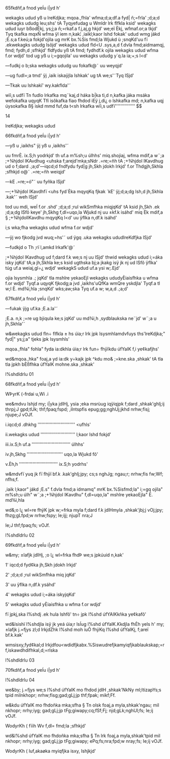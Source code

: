 65fkdñf,a fnod yeÍu i|yd h'

wekagks udud yß u lreKdjka; mqoa.,fhla' wfma;d;a;df.a fyd| ñ;=frla' ;d;a;d wekagks ududg leu;shs' tA Tyqyefudag u Wmldr lrk flfkla ksid' wekagks udud iuyr bßodÈkj, ys;j;a ñ;=rkaf.a f.j,aj,g hkjd' we;eï Èkj, wfmaf.or;a tkjd' Tyq tkafka mqxÑ wfma ÿl iem n,kak¦ ,iaikl;kaor lshd fokak' udud wmg jákd ;E.s;a f.keú;a fokjd'ojila ug mrK bx.%Sis fmd;la Wjukd ù ;snqKd'uu fï .ekwekagks ududg lsõjd' wekagks udud fld<U .sys,a,d f.dvla fmd;aidmamqj, fmd; fydh,d ;sfhkjd' fldfydu yß tA fmd; fydhdf.k ojila wekagks udud wfma f.or wdjd' tod ug yß u i;=gqojila' uu wekagks ududg y`q.la ia;+;s l<d'

—fudkj o b;ska wekagks ududg uu fokafk@˜ uu weyqjd'

—ug fudl=;a tmd' ÿj ,iaik iskaÿjla lshkak' ug tA we;s'˜Tyq lSjd'

—Tkak uu lshkakï' wy.kakflda'˜

wïì,s udfï Tn fudlo lrkafka mq¨kaj,d háka b|ka tì,d n,kafka jáka msáka wefokafka uqyqK Tfí isôkafka fiao fhdod iEÿ j,di¿ o lshkafka md; n,kafka uqj úysokafka ß§ iskd mmd fuf,da t<sh lrkafka wïì,s udfï''''''''''''''' $$

14

lreKdjka; wekagks udud

66fkdñf,a fnod yeÍu i|yd h'

—yß u ,iaikhs" ÿj yß u ,iaikhs'˜

uu fmrÈ. ix.S;h yodrkjd' th uf.a m%sh;u úIhhs' miq.shojiaj, wfma mdif,a w¨;a ;+¾hjdol lKAvdhug <uhska f;arejd'mka;sNdr .=re;=ñh tA ;+¾hjdol lKavdhug ud o f;dard .;a;d'—iqcd;d fndfydu fyd|g jh,Skh jdokh lrkjd' f.or Thdgjh,Skhla ;sfhkjd o@˜ .=re;=ñh weiqjd'

—kE .=re;=ó"˜ uu fyñka lSjd'

—;+¾hjdol lKavdhfï <uhs fyd`Èka mqyqKq fjkak ´kE' ÿj;d;a;dg lsh,d jh,Skhla .kak'˜ weh lSjd'

tod uu mdi, weÍ f.or .shd' ;d;a;d ;rul wikSmfhka miqjqKd' tA ksid jh,Skh .ek ;d;a;dg lSfõ keye' jh,Skhg f,dl=uqo,la Wjukd nj uu ±kf.k isáhd' miq Èk mdif,a § ;+¾hjdollKavdhu mqyqKq l<d' uu ÿflka n,df.k isáhd'

i;s wka;fha wekagks udud wfma f.or wdjd'

—ÿj wo fjkodg jvd wuq;=hs'˜ ud ÿgq .uka wekagks ududlreKdfjka lSjd'

—fudkjd o Th ;rï l,amkd lrkafk'@˜

;+¾hjdol lKavdhug ud f;dard f.k we;s nj uu lSjd' thwid wekagks udud i;=áka isky jqKd' tA;a jh,Skhla ke;s ksid ugthska bj;a jkakg isÿ jk nj ud lSfõ ÿflka' túg uf.a weiaj,gl÷¿ wdjd' wekagkS udud uf.a ysi w;.Ejd'

ojia lsysmhla .; jqKd' tla mshlre yekaoEjl wekagks ududyÈiaisfhka u wfma f.or wdjd' Tyqf.a uqyqK fjkodg;a jvd ,iaikhs'uQfKa wmQre yskdjla' Tyqf.a tl w;l È. md¾i,hla ;snqKd' wks;aw;ska Tyq uf.a w; w,a,d .;a;d'

67fkdñf,a fnod yeÍu i|yd h'

—fukak ÿjg uf.ka ;E.a.la'˜

;E.a. n,k ;=re ug bjiqula ke;s jqKd' uu md¾i,h ,sydblaukska ne¨jd' w¨;a u jh,Skhla'˜

w&wekagks udud fln÷ flfkla ± hs úia;r lrk jpk lsysmhlamdvfuys ths'lreKdjka;" fyd|" ys;j;a" tjeks jpk lsysmhls'

mqoa.,fhla" fohla" fyda ia:dkhla úia;r lrk fun÷ fhÿïkdu úfYaIK f,i ye¢kafjhs'

wd&mqoa.,hka" foaj,a yd ia:dk y÷kajk jpk ^kdu mo& ;=kne.ska ,shkak' tA tla tla jpkh bÈßfhka úfYaIK mohne.ska ,shkak'

l%shdldrlu 01

68fkdñf,a fnod yeÍu i|yd h'

WÞyrK (-frdai u,Wi .i

we&mdvu lshjd my; i|yka jdlHj, ysia ;eka msrùug iqÿiqjpk f;dard ,shkak'ghlj;ij thrpj;J gpd;tUk; thf;fpaq;fspd; ,ilntspfis epug;gg;nghUj;jkhd nrhw;fisj; njupe;J vOJf.

i.iqcd;d .dhkhg '''''''''''''''''''''''''''' <ufhls'

ii.wekagks udud '''''''''''''''''''''''''' l;kaor lshd fokjd'

iii.ix.S;h uf.a ''''''''''''''''''''''''''''' úIhhs'

iv.jh,Skhg ''''''''''''''''''''''''''' uqo,la Wjukd fõ'

v.Èh‚h ''''''''''''''''''''''''''''' ix.S;h yodrhs'

w&mdvfï yuq jk fï fhÿï bf.k .kak'ghlj;jpy; cs;s nghJg; ngau;r; nrhw;fis fw;Wf; nfhs;f.

,iaik l;kaor" jákd ;E.s" f.dvla fmd;a idmamq" mrK bx.%Sisfmd;la" i;=gq ojila" m%sh;u úIh" w¨;a ;+¾hjdol lKavdhu" f,dl=uqo,la" mshlre yekaoEjla" È. md¾i,hla

wd&;o l¿ wl=re fhÿK jpk w;=frka myla f;dard f.k jdlHmyla ,shkak'jbj;j vOj;jpy; fhzg;gLfpd;w nrhw;fspy; Ie;ijj; njupT nra;J

Ie;J thf;fpaq;fs; vOJf.

l%shdldrlu 02

69fkdñf,a fnod yeÍu i|yd h'

w&my; ±lafjk jdlHj, ;o l¿ wl=frka fhdÞ we;s jpkúuid n,kak'

1' iqcd;d fyd¢ka jh,Skh jdokh lrkjd'

2' ;d;a;d ;rul wikSmfhka miq jqKd'

3' uu ÿflka n,df.k ysáhd'

4' wekagks udud i;=áka iskyjqKd'

5' wekagks udud yÈiaisfhka u wfma f.or wdjd'

fï jpkj,ska l%shdj .ek hula lshfõ' tn÷ jpk l%shd úfYAIKkñka ye¢kafõ'

wd&lsishï l%shdjla isÿ jk yeá úia;r lsÍug l%shd úfYaIK.Kkdjla fhÈh yels h' my; ±lafjk j.=fjys zl;d lrkjdZhk l%shd moh iuÕ fhÿKq l%shd úfYaIKj, f;areï bf.k.kak'

wmsisxy,fyd¢kal;d lrkjdfou<wdidfjkabx.%Siswudrefjkamyiqfjkablaukskap;=r f,iskawdhdifhkal,d;=rlska

l%shdldrlu 03

70fkdñf,a fnod yeÍu i|yd h'

l%shdldrlu 04

we&by; j.=fjys we;s l%shd úfYaIK mo fhdod jdlH ,shkak'NkNy ml;ltizapYs;s tpid milnkhopr; nrhw;fisg;gad;gLj;jp thf;fpak; mikf;Ff.

w&kdu úfYaIK mo fhdoñka mka;sfha § Tn olsk foaj,a myla,shkak'ngau; mil nkhopr; nrhy;iyg; gad;gLj;jp tFg;giwapy;cq;fSf;Fj; njd;gLk;nghUl;fs; Ie;ij vOJf.

WodyrKh ( fïih Wv f,dl= fmd;la ;sfhkjd'

wd&l%shd úfYaIK mo fhdoñka mka;sfha § Tn lrk foaj,a myla,shkak'tpid mil nkhopr; nrhy;iyg; gad;gLj;jp tFg;giwapy; ePq;fs;nra;fpd;w nray;fs; Ie;ij vOJf.

WodyrKh ( luf,akaøka myiqfjka isxy, lshjkjd'